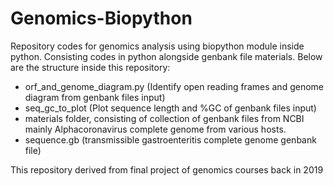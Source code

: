 # Genomics-Biopython
Repository codes for genomics analysis using biopython module inside python. Consisting codes in python alongside genbank file materials. Below are the structure inside this repository:
- orf_and_genome_diagram.py (Identify open reading frames and genome diagram from genbank files input)
- seq_gc_to_plot (Plot sequence length and %GC of genbank files input)
- materials folder, consisting of collection of genbank files from NCBI mainly Alphacoronavirus complete genome from various hosts.
- sequence.gb (transmissible gastroenteritis complete genome genbank file)

This repository derived from final project of genomics courses back in 2019
